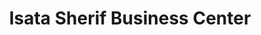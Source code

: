 ---
title: "Isata Sherif Business Center"
url: /monrovia/isata-sherif-business-center/
shop: Lebensmittel
---